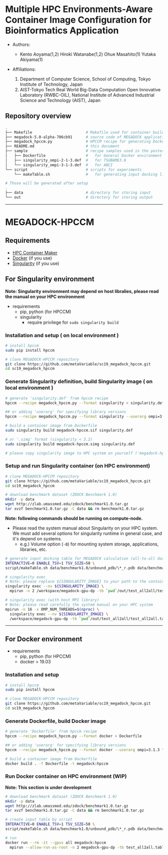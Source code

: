 # Multiple HPC Environments-Aware Container Image Configuration for Bioinformatics Application

- Authors: 
  - Kento Aoyama(1,2) Hiroki Watanabe(1,2) Ohue Masahito(1)  Yutaka Akiyama(1)

- Affiliations:
  1. Department of Computer Science, School of Computing, Tokyo Institute of Technology, Japan
  2. AIST-Tokyo Tech Real World Big-Data Computation Open Innovative Laboratory (RWBC-OIL), National Institute of Advanced Industrial Science and Technology (AIST), Japan

## Repository overview
```sh
.
├── Makefile                        # Makefile used for container building
├── megadock-5.0-alpha-706cb91      # source code of MEGADOCK application
├── megadock_hpccm.py               # HPCCM recipe for generating Dockerfile and Singularity definition
├── README.md                       # this document
├── sample                          # recipe samples used in the poster's experiments
│   ├── Dockerfile                  #   for General Docker environment
│   ├── singularity_ompi-2-1-3.def  #   for TSUBAME3.0 
│   └── singularity_ompi-3-1-3.def  #   for ABCI
└── script                          # scripts for experiments
    └── makeTable.sh                #   for generating input docking list (table)

# Those will be generated after setup
.
├── data                            # directory for storing input
└── out                             # directory for storing output
```

----

# MEGADOCK-HPCCM

## Requirements

- [HPC Container Maker](https://github.com/NVIDIA/hpc-container-maker/)
- [Docker](https://www.docker.com/) (if you use)
- [Singularity](https://sylabs.io/) (if you use)

## For Singularity environment

**Note: Singularity environment may depend on host libralies, please read the manual on your HPC environment**

- requirements
  - pip, python (for HPCCM)
  - singularity
    - require privilege for `sudo singularity build`

### Installation and setup ( on local environment )

```sh
# install hpccm
sudo pip install hpccm

# clone MEGADOCK-HPCCM repository
git clone https://github.com/metaVariable/sc19_megadock_hpccm.git
cd sc19_megadock_hpccm
```

### Generate Singularity definition, build Singularity image ( on local environment )
``` sh
# generate 'singularity.def' from hpccm recipe
hpccm --recipe megadock_hpccm.py --format singularity > singularity.def

## or adding 'userarg' for specifying library versions
hpccm --recipe megadock_hpccm.py --format singularity --userarg ompi=3.1.3 fftw=3.3.8 > singularity.def

# build a container image from Dockerfile
sudo singularity build megadock-hpccm.sif singularity.def

# or '.simg' format (singularity < 3.2)
sudo singularity build megadock-hpccm.simg singularity.def

# please copy singularity image to HPC system on yourself ('megadock-hpccm.sif' or 'megadock-hpccm.simg')
```

### Setup and run Singularity container (on HPC environment)

```sh
# clone MEGADOCK-HPCCM repository
git clone https://github.com/metaVariable/sc19_megadock_hpccm.git
cd sc19_megadock_hpccm

# download benchmark dataset (ZDOCK Benchmark 1.0)
mkdir -p data
wget http://zlab.umassmed.edu/zdock/benchmark1.0.tar.gz
tar xvzf benchmark1.0.tar.gz -C data && rm benchmark1.0.tar.gz
```

**Note: following commands should be running on compute-node.** 

- Please read the system manual about Singularity on your HPC system. We must add several options for singularity runtime in general case, and it's depend on systems.
  - e.g.) Volume option (`-B`) for mounting system storage, applications, libraries, etc.

```sh
# generate input docking table for MEGADOCK calculation (all-to-all dockings for ZDOCK benchmark 1.0)
INTERACTIVE=0 ENABLE_TSV=1 TSV_SIZE=50 \
script/makeTable.sh data/benchmark1.0/unbound_pdb/\*_r.pdb data/benchmark1.0/unbound_pdb/\*_l.pdb test_all2all

# singularity exec 
# Note: please replace ${SINGULARITY_IMAGE} to your path to the container image file
singularity exec --nv ${SINGULARITY_IMAGE} \
  mpirun -n 2 /workspace/megadock-gpu-dp -tb `pwd`/out/test_all2all/test_all2all.table

# singularity exec (with host MPI library)
# Note: please read carefully the system manual on your HPC system
mpirun -n 16 -x OMP_NUM_THREADS=$(nproc) \
  singularity exec --nv ${SINGULARITY_IMAGE} \
  /workspace/megadock-gpu-dp -tb `pwd`/out/test_all2all/test_all2all.table
```

----

## For Docker environment

- requirements
  - pip, python (for HPCCM)
  - docker > 19.03

### Installation and setup

```sh
# install hpccm
sudo pip install hpccm

# clone MEGADOCK-HPCCM repository
git clone https://github.com/metaVariable/sc19_megadock_hpccm.git
cd sc19_megadock_hpccm
```

### Generate Dockerfile, build Docker image
``` sh
# generate 'Dockerfile' from hpccm recipe
hpccm --recipe megadock_hpccm.py --format docker > Dockerfile

## or adding 'userarg' for specifying library versions
hpccm --recipe megadock_hpccm.py --format docker --userarg ompi=3.1.3 fftw=3.3.8 > Dockerfile

# build a container image from Dockerfile
docker build . -f Dockerfile -t megadock:hpccm
```

### Run Docker container on HPC environment (WIP)

**Note: This section is under development**

```sh
# download benchmark dataset (ZDOCK Benchmark 1.0)
mkdir -p data
wget http://zlab.umassmed.edu/zdock/benchmark1.0.tar.gz
tar xvzf benchmark1.0.tar.gz -C data && rm benchmark1.0.tar.gz

# create input table by script
INTERACTIVE=0 ENABLE_TSV=1 TSV_SIZE=50 \
script/makeTable.sh data/benchmark1.0/unbound_pdb/\*_r.pdb data/benchmark1.0/unbound_pdb/\*_l.pdb test_all2all

# run 
docker run --rm -it --gpus all megadock:hpccm
  mpirun --allow-run-as-root -n 2 megadock-gpu-dp -tb test_all2all.table
```